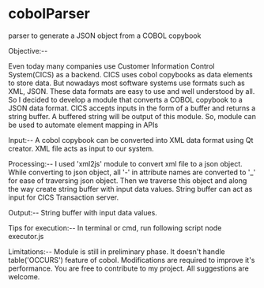 # cobolParser
parser to generate a JSON object from a COBOL copybook

Objective:--

Even today many companies use Customer Information Control System(CICS) as a backend. CICS uses cobol copybooks as data elements to store data. But nowadays most software systems use formats such as XML, JSON. These data formats are easy to use and well understood by all. So I decided to develop a module that converts a COBOL copybook to a JSON data format. CICS accepts inputs in the form of a buffer and returns a string buffer. A buffered string will be output of this module. So, module can be used to automate element mapping in APIs

Input:--
A cobol copybook can be converted into XML data format using Qt creator. XML file acts as input to our system.

Processing:--
I used 'xml2js' module to convert xml file to a json object. While converting to json object, all '-' in attribute names are converted to '\_' for ease of traversing json object. Then we traverse this object and along the way create string buffer with input data values. String buffer can act as input for CICS Transaction server.

Output:--
String buffer with input data values.

Tips for execution:--
In terminal or cmd, run following script
node executor.js

Limitations:--
Module is still in preliminary phase. 
It doesn't handle table('OCCURS') feature of cobol.
Modifications are required to improve it's performance.
You are free to contribute to my project. All suggestions are welcome.
